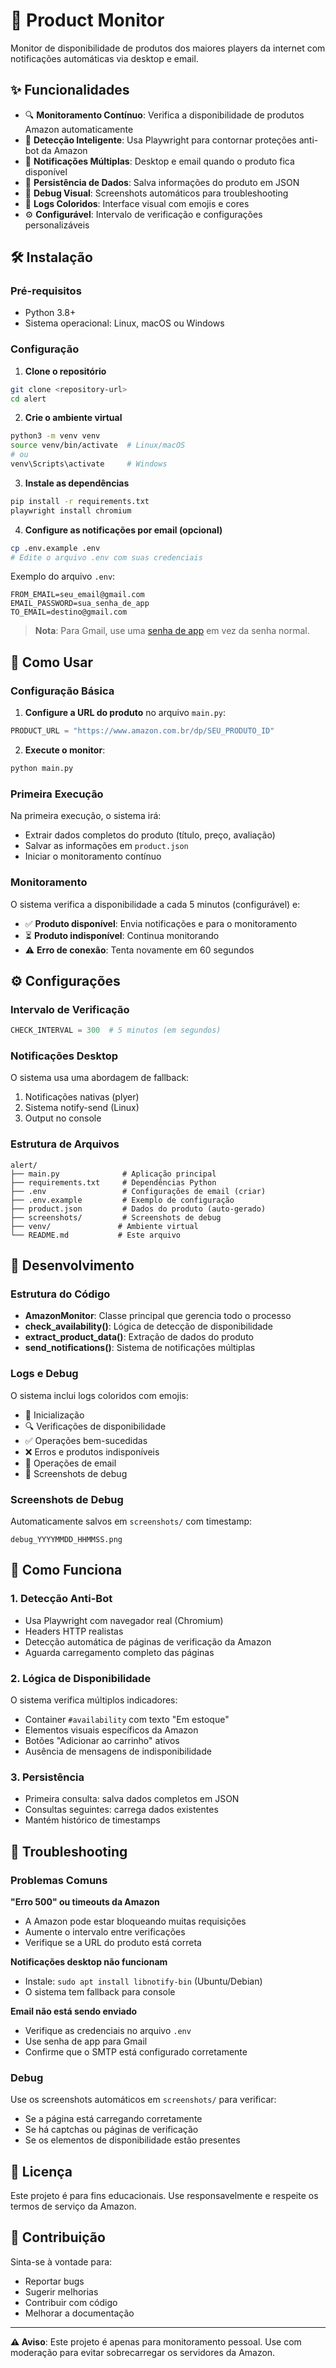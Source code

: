# 🚀 Product Monitor

Monitor de disponibilidade de produtos dos maiores players da internet com notificações automáticas via desktop e email.

## ✨ Funcionalidades

- 🔍 **Monitoramento Contínuo**: Verifica a disponibilidade de produtos Amazon automaticamente
- 🎯 **Detecção Inteligente**: Usa Playwright para contornar proteções anti-bot da Amazon
- 🔔 **Notificações Múltiplas**: Desktop e email quando o produto fica disponível
- 💾 **Persistência de Dados**: Salva informações do produto em JSON
- 📸 **Debug Visual**: Screenshots automáticos para troubleshooting
- 🎨 **Logs Coloridos**: Interface visual com emojis e cores
- ⚙️ **Configurável**: Intervalo de verificação e configurações personalizáveis

## 🛠️ Instalação

### Pré-requisitos
- Python 3.8+
- Sistema operacional: Linux, macOS ou Windows

### Configuração

1. **Clone o repositório**
```bash
git clone <repository-url>
cd alert
```

2. **Crie o ambiente virtual**
```bash
python3 -m venv venv
source venv/bin/activate  # Linux/macOS
# ou
venv\Scripts\activate     # Windows
```

3. **Instale as dependências**
```bash
pip install -r requirements.txt
playwright install chromium
```

4. **Configure as notificações por email (opcional)**
```bash
cp .env.example .env
# Edite o arquivo .env com suas credenciais
```

Exemplo do arquivo `.env`:
```env
FROM_EMAIL=seu_email@gmail.com
EMAIL_PASSWORD=sua_senha_de_app
TO_EMAIL=destino@gmail.com
```

> **Nota**: Para Gmail, use uma [senha de app](https://support.google.com/accounts/answer/185833) em vez da senha normal.

## 🚦 Como Usar

### Configuração Básica

1. **Configure a URL do produto** no arquivo `main.py`:
```python
PRODUCT_URL = "https://www.amazon.com.br/dp/SEU_PRODUTO_ID"
```

2. **Execute o monitor**:
```bash
python main.py
```

### Primeira Execução

Na primeira execução, o sistema irá:
- Extrair dados completos do produto (título, preço, avaliação)
- Salvar as informações em `product.json`
- Iniciar o monitoramento contínuo

### Monitoramento

O sistema verifica a disponibilidade a cada 5 minutos (configurável) e:
- ✅ **Produto disponível**: Envia notificações e para o monitoramento
- ⏳ **Produto indisponível**: Continua monitorando
- ⚠️ **Erro de conexão**: Tenta novamente em 60 segundos

## ⚙️ Configurações

### Intervalo de Verificação
```python
CHECK_INTERVAL = 300  # 5 minutos (em segundos)
```

### Notificações Desktop

O sistema usa uma abordagem de fallback:
1. Notificações nativas (plyer)
2. Sistema notify-send (Linux)
3. Output no console

### Estrutura de Arquivos

```
alert/
├── main.py              # Aplicação principal
├── requirements.txt     # Dependências Python
├── .env                 # Configurações de email (criar)
├── .env.example         # Exemplo de configuração
├── product.json         # Dados do produto (auto-gerado)
├── screenshots/         # Screenshots de debug
├── venv/               # Ambiente virtual
└── README.md           # Este arquivo
```

## 🔧 Desenvolvimento

### Estrutura do Código

- **AmazonMonitor**: Classe principal que gerencia todo o processo
- **check_availability()**: Lógica de detecção de disponibilidade
- **extract_product_data()**: Extração de dados do produto
- **send_notifications()**: Sistema de notificações múltiplas

### Logs e Debug

O sistema inclui logs coloridos com emojis:
- 🚀 Inicialização
- 🔍 Verificações de disponibilidade
- ✅ Operações bem-sucedidas
- ❌ Erros e produtos indisponíveis
- 📧 Operações de email
- 📸 Screenshots de debug

### Screenshots de Debug

Automaticamente salvos em `screenshots/` com timestamp:
```
debug_YYYYMMDD_HHMMSS.png
```

## 🤔 Como Funciona

### 1. Detecção Anti-Bot
- Usa Playwright com navegador real (Chromium)
- Headers HTTP realistas
- Detecção automática de páginas de verificação da Amazon
- Aguarda carregamento completo das páginas

### 2. Lógica de Disponibilidade
O sistema verifica múltiplos indicadores:
- Container `#availability` com texto "Em estoque"
- Elementos visuais específicos da Amazon
- Botões "Adicionar ao carrinho" ativos
- Ausência de mensagens de indisponibilidade

### 3. Persistência
- Primeira consulta: salva dados completos em JSON
- Consultas seguintes: carrega dados existentes
- Mantém histórico de timestamps

## 🚨 Troubleshooting

### Problemas Comuns

**"Erro 500" ou timeouts da Amazon**
- A Amazon pode estar bloqueando muitas requisições
- Aumente o intervalo entre verificações
- Verifique se a URL do produto está correta

**Notificações desktop não funcionam**
- Instale: `sudo apt install libnotify-bin` (Ubuntu/Debian)
- O sistema tem fallback para console

**Email não está sendo enviado**
- Verifique as credenciais no arquivo `.env`
- Use senha de app para Gmail
- Confirme que o SMTP está configurado corretamente

### Debug

Use os screenshots automáticos em `screenshots/` para verificar:
- Se a página está carregando corretamente
- Se há captchas ou páginas de verificação
- Se os elementos de disponibilidade estão presentes

## 📄 Licença

Este projeto é para fins educacionais. Use responsavelmente e respeite os termos de serviço da Amazon.

## 🤝 Contribuição

Sinta-se à vontade para:
- Reportar bugs
- Sugerir melhorias
- Contribuir com código
- Melhorar a documentação

---

**⚠️ Aviso**: Este projeto é apenas para monitoramento pessoal. Use com moderação para evitar sobrecarregar os servidores da Amazon.
